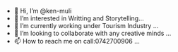 - 👋 Hi, I’m @ken-muli
- 👀 I’m interested in Writting and Storytelling...
- 🌱 I’m currently working under Tourism Industry ...
- 💞️ I’m looking to collaborate with any creative minds ...
- 📫 How to reach me on call:0742700906 ...

<!---
ken-muli/ken-muli is a ✨ special ✨ repository because its `README.md` (this file) appears on your GitHub profile.
You can click the Preview link to take a look at your changes.
--->
